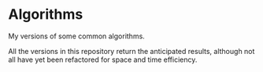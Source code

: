 # Algorithms

My versions of some common algorithms.

All the versions in this repository return the anticipated results, although not all have yet been refactored for space and time efficiency.
